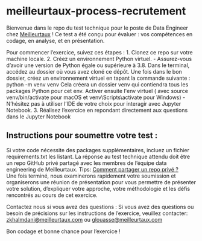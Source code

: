 # meilleurtaux-process-recrutement


Bienvenue dans le repo du test technique pour le poste de Data Engineer chez [Meilleurtaux](https://www.meilleurtaux.com/)  ! 
Ce test a été conçu pour évaluer : 
vos compétences en codage, 
en analyse,
et en présentation.


Pour commencer l’exercice, suivez ces étapes :
	1.	Clonez ce repo sur votre machine locale.
 	2.	Créez un environnement Python virtuel. 
    - Assurez-vous d’avoir une version de Python égale ou supérieure à 3.8. 
     Dans le terminal, accédez au dossier où vous avez cloné ce dépôt. Une fois dans le bon dossier, créez un environnement virtuel en tapant la commande suivante :  python -m venv venv
     Cela créera un dossier venv qui contiendra tous les packages Python pour cet env. Activer ensuite l'env virtuel ( avec source venv/bin/activate pour macOS et venv\Scripts\activate pour Windows) 
    - N’hésitez pas à utiliser l’IDE de votre choix pour interagir avec Jupyter Notebook.
  3.	Réalisez l’exercice en repondant directement aux questions dans le Jupyter Notebook


## Instructions pour soumettre votre test : 
Si votre code nécessite des packages supplémentaires, incluez un fichier requirements.txt les listant.
La réponse au test technique attendu doit être un repo GitHub privé partagé avec les membres de l’équipe data engineering de Meilleurtaux. Tips: [Comment partager un repo privé ?](https://docs.github.com/fr/account-and-profile/setting-up-and-managing-your-personal-account-on-github/managing-access-to-your-personal-repositories/inviting-collaborators-to-a-personal-repository)  
Une fois terminé, nous examinerons rapidement votre soumission et organiserons une réunion de présentation pour vous permettre de présenter votre solution, d’expliquer votre approche, votre méthodologie et les défis rencontrés au cours de cet exercice.

Contactez nous si vous avez des questions :
Si vous avez des questions ou besoin de précisions sur les instructions de l’exercice, veuillez contacter: zkhalmdani@meilleurtaux.com ou glouasse@meilleurtaux.com

Bon codage et bonne chance pour l’exercice !

